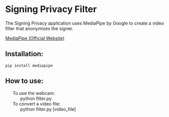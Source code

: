 <h1>Signing Privacy Filter</h1>
<p style=>The Signing Privacy application uses MediaPipe by Google to create a video filter that anonymizes the signer.</p>

<a href="https://developers.google.com/mediapipe">MediaPipe (Official Website)</a>

<h2>Installation:</h2>

    pip install mediapipe

<h2>How to use:</h2>
<ul style="list-style-type:none;">
    <li>To use the webcam:
        <ul style="list-style-type:none;">
            <li>python filter.py</li>
        </ul>
    </li>
    <li>To convert a video file:
        <ul style="list-style-type:none;">
            <li>python filter.py [video_file]</li>
        </ul>
    </li>
</ul>